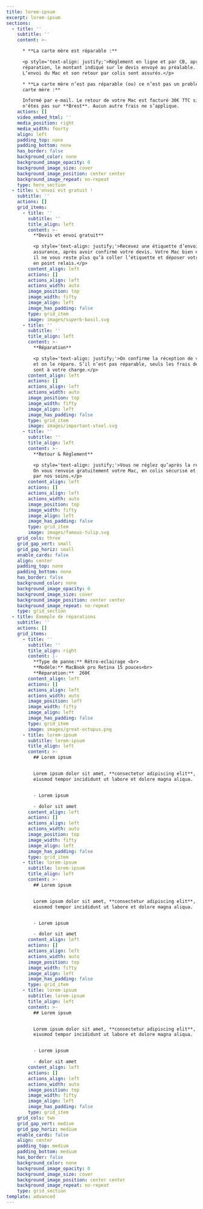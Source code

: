 ```yaml
---
title: lorem-ipsum
excerpt: lorem-ipsum
sections:
  - title: ''
    subtitle: ''
    content: >-

      * **La carte mère est réparable :** 

      <p style='text-align: justify;'>Règlement en ligne et par CB, après
      réparation, le montant indiqué sur le devis envoyé au préalable.
      L’envoi du Mac et son retour par colis sont assurés.</p>

      * **La carte mère n’est pas réparable (ou) ce n’est pas un problème de
      carte mère :** 

      Informé par e-mail. Le retour de votre Mac est facturé 30€ TTC si vous
      n'êtes pas sur **Brest**. Aucun autre frais ne s’applique. 
    actions: []
    video_embed_html: ''
    media_position: right
    media_width: fourty
    align: left
    padding_top: none
    padding_bottom: none
    has_border: false
    background_color: none
    background_image_opacity: 0
    background_image_size: cover
    background_image_position: center center
    background_image_repeat: no-repeat
    type: hero_section
  - title: L'envoi est gratuit !
    subtitle: ''
    actions: []
    grid_items:
      - title: ''
        subtitle: ''
        title_align: left
        content: >-
          **Devis et envoi gratuit**

          <p style='text-align: justify;'>Recevez une étiquette d’envoi avec
          assurance, après avoir confirmé votre devis. Votre Mac bien emballé,
          il ne vous reste plus qu’à coller l’étiquette et déposer votre colis
          en point relais.</p>
        content_align: left
        actions: []
        actions_align: left
        actions_width: auto
        image_position: top
        image_width: fifty
        image_align: left
        image_has_padding: false
        type: grid_item
        image: images/superb-basil.svg
      - title: ''
        subtitle: ''
        title_align: left
        content: >-
          **Réparation**

          <p style='text-align: justify;'>On confirme la réception de votre Mac
          et on le répare. S’il n’est pas réparable, seuls les frais de retour
          sont à votre charge.</p>
        content_align: left
        actions: []
        actions_align: left
        actions_width: auto
        image_position: top
        image_width: fifty
        image_align: left
        image_has_padding: false
        type: grid_item
        image: images/important-steel.svg
      - title: ''
        subtitle: ''
        title_align: left
        content: >-
          **Retour & Règlement**

          <p style='text-align: justify;'>Vous ne réglez qu’après la réparation.
          On vous renvoie gratuitement votre Mac, en colis sécurisé et assuré
          par nos soins.</p>
        content_align: left
        actions: []
        actions_align: left
        actions_width: auto
        image_position: top
        image_width: fifty
        image_align: left
        image_has_padding: false
        type: grid_item
        image: images/famous-tulip.svg
    grid_cols: three
    grid_gap_vert: small
    grid_gap_horiz: small
    enable_cards: false
    align: center
    padding_top: none
    padding_bottom: none
    has_border: false
    background_color: none
    background_image_opacity: 0
    background_image_size: cover
    background_image_position: center center
    background_image_repeat: no-repeat
    type: grid_section
  - title: Exemple de réparations
    subtitle: ''
    actions: []
    grid_items:
      - title: ''
        subtitle: ''
        title_align: right
        content: |-
          **Type de panne:** Rétro-eclairage <br>
          **Modèle:** MacBook pro Retina 15 pouces<br>
          **Réparation:**  260€
        content_align: left
        actions: []
        actions_align: left
        actions_width: auto
        image_position: left
        image_width: fifty
        image_align: left
        image_has_padding: false
        type: grid_item
        image: images/great-octopus.png
      - title: lorem-ipsum
        subtitle: lorem-ipsum
        title_align: left
        content: >-
          ## Lorem ipsum


          Lorem ipsum dolor sit amet, **consectetur adipiscing elit**, sed do
          eiusmod tempor incididunt ut labore et dolore magna aliqua.


          - Lorem ipsum

          - dolor sit amet
        content_align: left
        actions: []
        actions_align: left
        actions_width: auto
        image_position: top
        image_width: fifty
        image_align: left
        image_has_padding: false
        type: grid_item
      - title: lorem-ipsum
        subtitle: lorem-ipsum
        title_align: left
        content: >-
          ## Lorem ipsum


          Lorem ipsum dolor sit amet, **consectetur adipiscing elit**, sed do
          eiusmod tempor incididunt ut labore et dolore magna aliqua.


          - Lorem ipsum

          - dolor sit amet
        content_align: left
        actions: []
        actions_align: left
        actions_width: auto
        image_position: top
        image_width: fifty
        image_align: left
        image_has_padding: false
        type: grid_item
      - title: lorem-ipsum
        subtitle: lorem-ipsum
        title_align: left
        content: >-
          ## Lorem ipsum


          Lorem ipsum dolor sit amet, **consectetur adipiscing elit**, sed do
          eiusmod tempor incididunt ut labore et dolore magna aliqua.


          - Lorem ipsum

          - dolor sit amet
        content_align: left
        actions: []
        actions_align: left
        actions_width: auto
        image_position: top
        image_width: fifty
        image_align: left
        image_has_padding: false
        type: grid_item
    grid_cols: two
    grid_gap_vert: medium
    grid_gap_horiz: medium
    enable_cards: false
    align: center
    padding_top: medium
    padding_bottom: medium
    has_border: false
    background_color: none
    background_image_opacity: 0
    background_image_size: cover
    background_image_position: center center
    background_image_repeat: no-repeat
    type: grid_section
template: advanced
---
```

